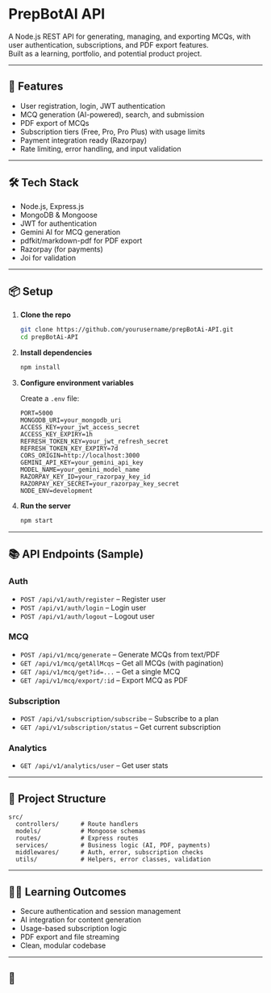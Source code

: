 # PrepBotAI API

A Node.js REST API for generating, managing, and exporting MCQs, with user authentication, subscriptions, and PDF export features.  
Built as a learning, portfolio, and potential product project.

---

## 🚀 Features

- User registration, login, JWT authentication
- MCQ generation (AI-powered), search, and submission
- PDF export of MCQs
- Subscription tiers (Free, Pro, Pro Plus) with usage limits
- Payment integration ready (Razorpay)
- Rate limiting, error handling, and input validation

---

## 🛠️ Tech Stack

- Node.js, Express.js
- MongoDB & Mongoose
- JWT for authentication
- Gemini AI for MCQ generation
- pdfkit/markdown-pdf for PDF export
- Razorpay (for payments)
- Joi for validation

---

## 📦 Setup

1. **Clone the repo**
   ```sh
   git clone https://github.com/yourusername/prepBotAi-API.git
   cd prepBotAi-API
   ```

2. **Install dependencies**
   ```sh
   npm install
   ```

3. **Configure environment variables**

   Create a `.env` file:
   ```
   PORT=5000
   MONGODB_URI=your_mongodb_uri
   ACCESS_KEY=your_jwt_access_secret
   ACCESS_KEY_EXPIRY=1h
   REFRESH_TOKEN_KEY=your_jwt_refresh_secret
   REFRESH_TOKEN_KEY_EXPIRY=7d
   CORS_ORIGIN=http://localhost:3000
   GEMINI_API_KEY=your_gemini_api_key
   MODEL_NAME=your_gemini_model_name
   RAZORPAY_KEY_ID=your_razorpay_key_id
   RAZORPAY_KEY_SECRET=your_razorpay_key_secret
   NODE_ENV=development
   ```

4. **Run the server**
   ```sh
   npm start
   ```

---

## 📚 API Endpoints (Sample)

### Auth
- `POST /api/v1/auth/register` – Register user
- `POST /api/v1/auth/login` – Login user
- `POST /api/v1/auth/logout` – Logout user

### MCQ
- `POST /api/v1/mcq/generate` – Generate MCQs from text/PDF
- `GET /api/v1/mcq/getAllMcqs` – Get all MCQs (with pagination)
- `GET /api/v1/mcq/get?id=...` – Get a single MCQ
- `GET /api/v1/mcq/export/:id` – Export MCQ as PDF

### Subscription
- `POST /api/v1/subscription/subscribe` – Subscribe to a plan
- `GET /api/v1/subscription/status` – Get current subscription

### Analytics
- `GET /api/v1/analytics/user` – Get user stats

---

## 📝 Project Structure

```
src/
  controllers/      # Route handlers
  models/           # Mongoose schemas
  routes/           # Express routes
  services/         # Business logic (AI, PDF, payments)
  middlewares/      # Auth, error, subscription checks
  utils/            # Helpers, error classes, validation
```

---

## 🧑‍💻 Learning Outcomes

- Secure authentication and session management
- AI integration for content generation
- Usage-based subscription logic
- PDF export and file streaming
- Clean, modular codebase

---

## 📄